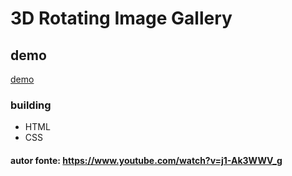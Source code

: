 # 3D Rotating Image Gallery

## demo
[demo]()

### building 
- HTML
- CSS

#### autor fonte: https://www.youtube.com/watch?v=j1-Ak3WWV_g